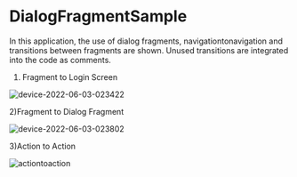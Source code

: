 # DialogFragmentSample

In this application, the use of dialog fragments, navigationtonavigation and transitions between fragments are shown. Unused transitions are integrated into the code as comments.

1) Fragment to Login Screen

![device-2022-06-03-023422](https://user-images.githubusercontent.com/103643989/171756161-a253f9ff-bc82-4398-b2a5-68e1677fbfbe.gif)


2)Fragment to Dialog Fragment

![device-2022-06-03-023802](https://user-images.githubusercontent.com/103643989/171756984-f903b208-643e-43d2-ba55-9d2f4cbab31b.gif)


3)Action to Action

![actiontoaction](https://user-images.githubusercontent.com/103643989/171754779-da67c1b8-9201-480e-bd8a-64cf90121149.gif)
